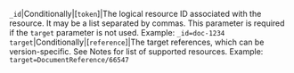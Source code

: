  `_id`|Conditionally|[`token`]|The logical resource ID associated with the resource. It may be a list separated by commas. This parameter is required if the `target` parameter is not used. Example: `_id=doc-1234`
 `target`|Conditionally|[`reference`]|The target references, which can be version-specific. See Notes for list of supported resources. Example: `target=DocumentReference/66547`
